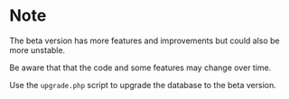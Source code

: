 # Note

The beta version has more features and improvements but could also be more unstable.

Be aware that that the code and some features may change over time.

Use the `upgrade.php` script to upgrade the database to the beta version.
